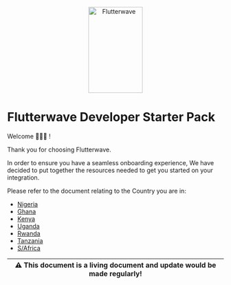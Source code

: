 <p align="center">
    <img title="Flutterwave" height="200" src="https://flutterwave.com/images/logo-colored.svg" width="50%"/>
</p>

# Flutterwave Developer Starter Pack

Welcome :partying_face::partying_face::partying_face: !

Thank you for choosing Flutterwave.

In order to ensure you have a seamless onboarding experience, We have decided to put together the resources needed to get you started on your integration.

Please refer to the document relating to the Country you are in:

- [Nigeria](countries/nigeria/base.md)
- [Ghana](countries/ghana/base.md)
- [Kenya](countries/kenya/base.md)
- [Uganda](countries/uganda/base.md)
- [Rwanda](countries/rwanda/base.md)
- [Tanzania](countries/tanzania/base.md)
- [S/Africa](countries/sa/base.md)


| :warning: This document is a living document and update would be made regularly! |
| --- |

